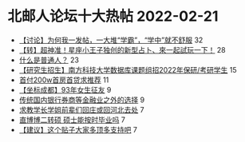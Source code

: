 # 北邮人论坛十大热帖 2022-02-21

- [【讨论】为何我一发帖，一大堆“学霸”，“学中”就不舒服](https://bbs.byr.cn/article/Certification/24020) 32
- [【转】超神准！星座小王子独创的新型占卜、來一起試玩一下！](https://bbs.byr.cn/article/Constellations/326533) 28
- [什么是普通人？](https://bbs.byr.cn/article/Talking/6329349) 23
- [【研究生招生】南方科技大学数据库课题组招2022年保研/考研学生](https://bbs.byr.cn/article/AimGraduate/1213662) 15
- [首付200w首房首贷求推荐](https://bbs.byr.cn/article/Home/131909) 11
- [【坐标成都】93年女生征友](https://bbs.byr.cn/article/Friends/2017297) 9
- [传统国内银行券商等金融业之外的选择](https://bbs.byr.cn/article/WorkLife/1181361) 9
- [求教学长学姐前辈们回庄或回河北去处](https://bbs.byr.cn/article/Hebei/250642) 7
- [直博博二转硕 硕士能按时毕业吗](https://bbs.byr.cn/article/StudyShare/203356) 7
- [【建议】这个贴子大家多顶多支持吧](https://bbs.byr.cn/article/EnglishBar/75333) 7


